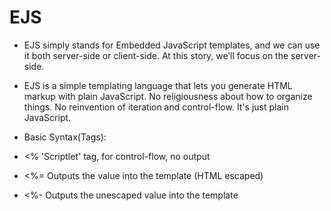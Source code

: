 # EJS
* EJS simply stands for Embedded JavaScript templates, and we can use it both server-side or client-side. At this story, we’ll focus on the server-side.

* EJS is a simple templating language that lets you generate HTML markup with plain JavaScript. No religiousness about how to organize things. No reinvention of iteration and control-flow. It's just plain JavaScript.

* Basic Syntax(Tags):
* <% 'Scriptlet' tag, for control-flow, no output
* <%= Outputs the value into the template (HTML escaped)
* <%- Outputs the unescaped value into the template